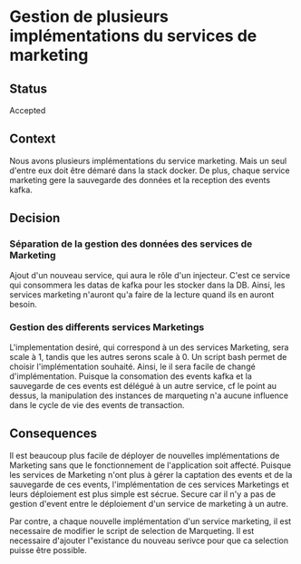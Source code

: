# Gestion de plusieurs implémentations du services de marketing

## Status

Accepted

## Context

Nous avons plusieurs implémentations du service marketing. Mais un seul d'entre 
eux doit être démaré dans la stack docker. 
De plus, chaque service marketing gere la sauvegarde des données et la reception des 
events kafka. 

## Decision

### Séparation de la gestion des données des services de Marketing

Ajout d'un nouveau service, qui aura le rôle d'un injecteur. C'est ce service qui consommera les datas de kafka
pour les stocker dans la DB. Ainsi, les services marketing n'auront qu'a faire de la lecture quand ils en auront besoin.

### Gestion des differents services Marketings

L'implementation desiré, qui correspond à un des services Marketing, sera
scale à 1, tandis que les autres serons scale à 0. Un script bash permet de
choisir l'implémentation souhaité. Ainsi, le il sera facile de changé d'implémentation.
Puisque la consomation des events kafka et la sauvegarde de ces events est délégué à un autre service, cf le point au dessus, 
la manipulation des instances de marqueting n'a aucune influence dans le cycle de vie des events de transaction. 


## Consequences

Il est beaucoup plus facile de déployer de nouvelles implémentations de Marketing sans que le 
fonctionnement de l'application soit affecté. 
Puisque les services de Marketing n'ont plus à gérer la captation des events et de la sauvegarde de ces events, 
l'implémentation de ces services Marketings et leurs déploiement est plus simple est sécrue. 
Secure car il n'y a pas de gestion d'event entre le déploiement d'un service de marketing à un autre. 

Par contre, a chaque nouvelle implémentation d'un service marketing, il est necessaire de modifier le script de selection de Marqueting.
Il est necessaire d'ajouter l"existance du nouveau serivce pour que ca selection puisse être possible. 